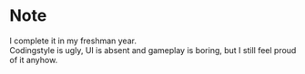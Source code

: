 # Note
I complete it in my freshman year.  
Codingstyle is ugly, UI is absent and gameplay is boring, but I still feel proud of it anyhow.
